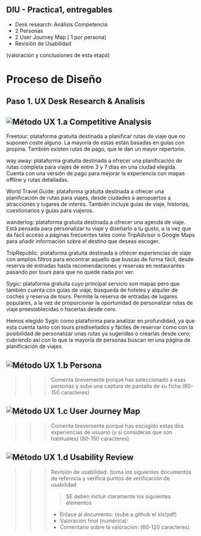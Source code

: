 ## DIU - Practica1, entregables




- Desk research: Análisis Competencia 
- 2 Personas 
- 2 User Journey Map  ( 1 por persona)
- Revisión de Usabilidad 


(valoración y conclusiones de esta etapa)

# Proceso de Diseño 

## Paso 1. UX Desk Research & Analisis 

![Método UX](img/Competitive.png) 1.a Competitive Analysis
-----

Freetour: plataforma gratuita destinada a planificar rutas de viaje que no suponen coste alguno. La mayoría de estas están basadas en guías con propina. También existen rutas de pago, que le dan un mayor repertorio.

way away: plataforma gratuita destinada a ofrecer una planificación de rutas completa para viajes de entre 3 y 7 días en una ciudad elegida. Cuenta con una versión de pago para mejorar la experiencia con mapas offline y rutas detalladas.

World Travel Guide: plataforma gratuita destinada a ofrecer una planificación de rutas para viajes, desde ciudades a aeropuertos a atracciones y lugares de interés. También incluye guías de viaje, historias, cuestionarios y guías para viajeros.

wanderlog: plataforma gratuita destinada a ofrecer una agenda de viaje. Está pensada para personalizar tu viaje y diseñarlo a tu gusto, a la vez que da fácil acceso a páginas frecuentes tales como TripAdvisor o Google Maps para añadir información sobre el destino que deseas escoger.

TripRepublic: plataforma gratuita destinada a ofrecer experiencias de viaje con amplios filtros para encontrar aquello que buscas de forma fácil, desde reserva de entradas hasta recomendaciones y reservas en restaurantes pasando por tours para que no quede nada por ver.

Sygic: plataforma gratuita cuyo principal servicio son mapas pero que también cuenta con guías de viaje, búsqueda de hoteles y alquiler de coches y reserva de tours. Permite la reserva de entradas de lugares populares, a la vez de proporcionar la oportunidad de personalizar rutas de viaje preestablecidas o hacerlas desde cero.

Hemos elegido Sygic como plataforma para analizar en profundidad, ya que esta cuenta tanto con tours prediseñados y fáciles de reservar como con la posibilidad de personalizar unas rutas ya sugeridas o crearlas desde cero; cubriendo así con lo que la mayoría de personas buscan en una página de planificación de viajes.


![Método UX](img/Persona.png) 1.b Persona
-----

>>> Comenta brevemente porqué has seleccionado a esas personas y sube una captura de pantalla de su ficha  (80-150 caracteres)

![Método UX](img/JourneyMap.png) 1.c User Journey Map
----


>>> Comenta brevemente porqué has escogido estas dos experiencias de usuario (y si consideras que son habituales) (80-150 caracteres) 

![Método UX](img/usabilityReview.png) 1.d Usability Review
----
>>>  Revisión de usabilidad: (toma los siguientes documentos de referncia y verifica puntos de verificación de  usabilidad
>>>> SE deben incluir claramente los siguientes elementos
>>> - Enlace al documento:  (sube a github el xls/pdf) 
>>> - Valoración final (numérica): 
>>> - Comentario sobre la valoración:  (60-120 caracteres)
